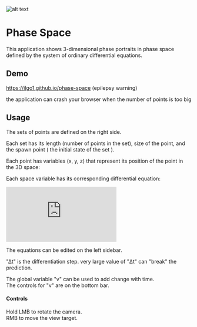 ![alt text](https://github.com/Ilgo1/phase-space/blob/master/res/1.PNG?raw=true)
# Phase Space
This application shows 3-dimensional phase portraits in phase space defined by the system of ordinary differential equations.

## Demo
https://ilgo1.github.io/phase-space
(epilepsy warning)

the application can crash your browser when the number of points is too big

## Usage



The sets of points are defined on the right side.

Each set has its length (number of points in the set), size of the point, and the spawn point ( the initial state of the set ).

Each point has variables (x, y, z) that represent its position of the point in the 3D space: 

Each space variable has its corresponding differential equation:

![equations](http://latex.codecogs.com/gif.latex?f%27%28x%29%2C%20%0Af%27%28y%29%2C%0Af%27%28z%29)

The equations can be edited on the left sidebar.


"Δt" is the differentiation step. very large value of "Δt" can "break" the prediction.

The global variable "v" can be used to add change with time.\
The controls for "v" are on the bottom bar.



#### Controls

Hold LMB to rotate the camera.\
RMB to move the view target.
